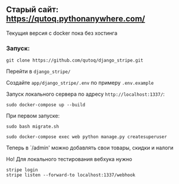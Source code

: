 ## Старый сайт: https://qutoq.pythonanywhere.com/

Текущия версия с docker пока без хостинга

### Запуск:
```
git clone https://github.com/qutoq/django_stripe.git
```
Перейти в `django_stripe/`

Создайте `app/django_stripe/.env` по примеру `.env.example`


Запуск локального сервера по адресу `http://localhost:1337/`:

```
sudo docker-compose up --build
```
При первом запуске:
```
sudo bash migrate.sh 
```
```
sudo docker-compose exec web python manage.py createsuperuser
```

Теперь в `/admin' можно добавлять свои товары, скидки и налоги

Но! Для локального тестирования вебхука нужно
```
stripe login
stripe listen --forward-to localhost:1337/webhook
```

